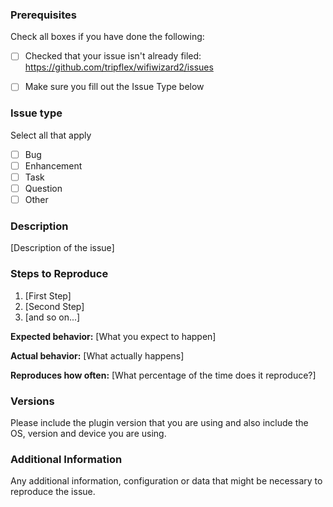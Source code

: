 ﻿<!--

Have you read the plugins' Code of Conduct? By creating an Issue, you are expected to comply with it, including treating everyone with respect: https://github.com/tripflex/wifiwizard2/blob/master/CODE_OF_CONDUCT.md

-->

### Prerequisites

Check all boxes if you have done the following:
- [ ] Checked that your issue isn't already filed: https://github.com/tripflex/wifiwizard2/issues
- [ ] Make sure you fill out the Issue Type below


### Issue type
Select all that apply
- [ ] Bug
- [ ] Enhancement
- [ ] Task
- [ ] Question
- [ ] Other

### Description

[Description of the issue]

### Steps to Reproduce

1. [First Step]
2. [Second Step]
3. [and so on...]

**Expected behavior:** [What you expect to happen]

**Actual behavior:** [What actually happens]

**Reproduces how often:** [What percentage of the time does it reproduce?]

### Versions

Please include the plugin version that you are using and also include the OS, version and device you are using.

### Additional Information

Any additional information, configuration or data that might be necessary to reproduce the issue.
